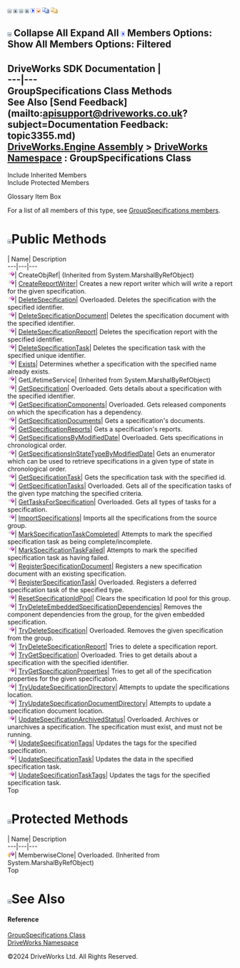 ![](dotnetimages/collapse.gif) ![](dotnetimages/expand.gif) ![](dotnetimages/collapse.gif) ![](dotnetimages/expand.gif) ![](dotnetimages/drpdown.gif) ![](dotnetimages/drpdown_orange.gif) ![](dotnetimages/copycode.gif) ![](dotnetimages/copycodeHighlight.gif)

![](dotnetimages/collapse.gif) Collapse All Expand All ![](dotnetimages/drpdown.gif) Members Options: Show All  Members Options: Filtered   
---  
DriveWorks SDK Documentation  |   
---|---  
GroupSpecifications Class Methods   
See Also [Send Feedback](mailto:apisupport@driveworks.co.uk?subject=Documentation Feedback: topic3355.md)  
[DriveWorks.Engine Assembly](topic2156.md) > [DriveWorks Namespace](topic2159.md) : GroupSpecifications Class  
---  
  
Include Inherited Members    
Include Protected Members    


Glossary Item Box

For a list of all members of this type, see [GroupSpecifications members](topic3356.md).

# ![](dotnetimages/collapse.gif)Public Methods

| Name| Description  
---|---|---  
![Public Method](dotnetimages/publicMethod.gif)| CreateObjRef|  (Inherited from System.MarshalByRefObject)  
![Public Method](dotnetimages/publicMethod.gif)| [CreateReportWriter](topic3361.md)| Creates a new report writer which will write a report for the given specification.   
![Public Method](dotnetimages/publicMethod.gif)| [DeleteSpecification](topic3362.md)| Overloaded. Deletes the specification with the specified identifier.   
![Public Method](dotnetimages/publicMethod.gif)| [DeleteSpecificationDocument](topic3365.md)| Deletes the specification document with the specified identifier.   
![Public Method](dotnetimages/publicMethod.gif)| [DeleteSpecificationReport](topic3366.md)| Deletes the specification report with the specified identifier.   
![Public Method](dotnetimages/publicMethod.gif)| [DeleteSpecificationTask](topic3367.md)| Deletes the specification task with the specified unique identifier.   
![Public Method](dotnetimages/publicMethod.gif)| [Exists](topic3368.md)| Determines whether a specification with the specified name already exists.   
![Public Method](dotnetimages/publicMethod.gif)| GetLifetimeService|  (Inherited from System.MarshalByRefObject)  
![Public Method](dotnetimages/publicMethod.gif)| [GetSpecification](topic3369.md)| Overloaded. Gets details about a specification with the specified identifier.   
![Public Method](dotnetimages/publicMethod.gif)| [GetSpecificationComponents](topic3372.md)| Overloaded. Gets released components on which the specification has a dependency.   
![Public Method](dotnetimages/publicMethod.gif)| [GetSpecificationDocuments](topic3375.md)| Gets a specification's documents.   
![Public Method](dotnetimages/publicMethod.gif)| [GetSpecificationReports](topic3376.md)| Gets a specification's reports.   
![Public Method](dotnetimages/publicMethod.gif)| [GetSpecificationsByModifiedDate](topic3377.md)| Overloaded. Gets specifications in chronological order.   
![Public Method](dotnetimages/publicMethod.gif)| [GetSpecificationsInStateTypeByModifiedDate](topic3380.md)| Gets an enumerator which can be used to retrieve specifications in a given type of state in chronological order.   
![Public Method](dotnetimages/publicMethod.gif)| [GetSpecificationTask](topic3381.md)| Gets the specification task with the specified id.   
![Public Method](dotnetimages/publicMethod.gif)| [GetSpecificationTasks](topic3382.md)| Overloaded. Gets all of the specification tasks of the given type matching the specified criteria.   
![Public Method](dotnetimages/publicMethod.gif)| [GetTasksForSpecification](topic3385.md)| Overloaded. Gets all types of tasks for a specification.   
![Public Method](dotnetimages/publicMethod.gif)| [ImportSpecifications](topic3389.md)| Imports all the specifications from the source group.   
![Public Method](dotnetimages/publicMethod.gif)| [MarkSpecificationTaskCompleted](topic3390.md)| Attempts to mark the specified specification task as being complete/incomplete.   
![Public Method](dotnetimages/publicMethod.gif)| [MarkSpecificationTaskFailed](topic3391.md)| Attempts to mark the specified specification task as having failed.   
![Public Method](dotnetimages/publicMethod.gif)| [RegisterSpecificationDocument](topic3392.md)| Registers a new specification document with an existing specification.   
![Public Method](dotnetimages/publicMethod.gif)| [RegisterSpecificationTask](topic3393.md)| Overloaded. Registers a deferred specification task of the specified type.   
![Public Method](dotnetimages/publicMethod.gif)| [ResetSpecificationIdPool](topic3396.md)| Clears the specification Id pool for this group.   
![Public Method](dotnetimages/publicMethod.gif)| [TryDeleteEmbeddedSpecificationDependencies](topic3397.md)| Removes the component dependencies from the group, for the given embedded specification.   
![Public Method](dotnetimages/publicMethod.gif)| [TryDeleteSpecification](topic3398.md)| Overloaded. Removes the given specification from the group.   
![Public Method](dotnetimages/publicMethod.gif)| [TryDeleteSpecificationReport](topic3401.md)| Tries to delete a specification report.   
![Public Method](dotnetimages/publicMethod.gif)| [TryGetSpecification](topic3402.md)| Overloaded. Tries to get details about a specification with the specified identifier.   
![Public Method](dotnetimages/publicMethod.gif)| [TryGetSpecificationProperties](topic3405.md)| Tries to get all of the specification properties for the given specification.   
![Public Method](dotnetimages/publicMethod.gif)| [TryUpdateSpecificationDirectory](topic3406.md)| Attempts to update the specifications location.   
![Public Method](dotnetimages/publicMethod.gif)| [TryUpdateSpecificationDocumentDirectory](topic3407.md)| Attempts to update a specification document location.   
![Public Method](dotnetimages/publicMethod.gif)| [UpdateSpecificationArchivedStatus](topic3408.md)| Overloaded. Archives or unarchives a specification. The specification must exist, and must not be running.   
![Public Method](dotnetimages/publicMethod.gif)| [UpdateSpecificationTags](topic3411.md)| Updates the tags for the specified specification.   
![Public Method](dotnetimages/publicMethod.gif)| [UpdateSpecificationTask](topic3412.md)| Updates the data in the specified specification task.   
![Public Method](dotnetimages/publicMethod.gif)| [UpdateSpecificationTaskTags](topic3413.md)| Updates the tags for the specified specification task.   
Top

# ![](dotnetimages/collapse.gif)Protected Methods

| Name| Description  
---|---|---  
![Protected Method](dotnetimages/protectedMethod.gif)| MemberwiseClone| Overloaded. (Inherited from System.MarshalByRefObject)  
Top

# ![](dotnetimages/collapse.gif)See Also

#### Reference

[GroupSpecifications Class](topic3355.md)   
[DriveWorks Namespace](topic2159.md)

©2024 DriveWorks Ltd. All Rights Reserved.
